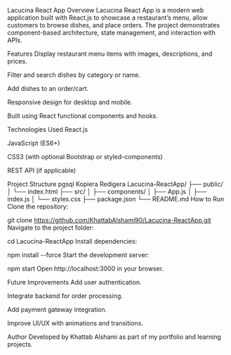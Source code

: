 Lacucina React App
Overview
Lacucina React App is a modern web application built with React.js to showcase a restaurant’s menu, allow customers to browse dishes, and place orders. The project demonstrates component-based architecture, state management, and interaction with APIs.

Features
Display restaurant menu items with images, descriptions, and prices.

Filter and search dishes by category or name.

Add dishes to an order/cart.

Responsive design for desktop and mobile.

Built using React functional components and hooks.

Technologies Used
React.js

JavaScript (ES6+)

CSS3 (with optional Bootstrap or styled-components)

REST API (if applicable)

Project Structure
pgsql
Kopiera
Redigera
Lacucina-ReactApp/
├── public/
│   └── index.html
├── src/
│   ├── components/
│   ├── App.js
│   ├── index.js
│   └── styles.css
├── package.json
└── README.md
How to Run
Clone the repository:


git clone https://github.com/KhattabAlshami90/Lacucina-ReactApp.git
Navigate to the project folder:


cd Lacucina-ReactApp
Install dependencies:


npm install --force
Start the development server:

npm start
Open http://localhost:3000 in your browser.

Future Improvements
Add user authentication.

Integrate backend for order processing.

Add payment gateway integration.

Improve UI/UX with animations and transitions.

Author
Developed by Khattab Alshami as part of my portfolio and learning projects.

